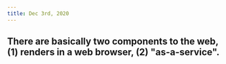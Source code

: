 ```yaml
---
title: Dec 3rd, 2020
---
```


## There are basically two components to the web, (1) renders in a web browser, (2) "as-a-service".
